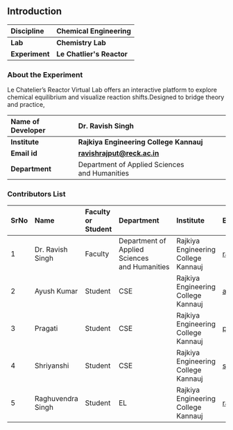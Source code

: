 ## Introduction


<b>Discipline | <b> Chemical Engineering
:--|:--|
<b> Lab | <b> Chemistry Lab
<b> Experiment|     <b> Le Chatlier's Reactor

### About the Experiment 

Le Chatelier’s Reactor Virtual Lab offers an interactive platform to explore chemical equilibrium and visualize reaction shifts.Designed to bridge theory and practice, 

<b>Name of Developer | <b> Dr. Ravish Singh 
:--|:--|
<b> Institute | <b>  Rajkiya Engineering College Kannauj
<b> Email id|     <b> ravishrajput@reck.ac.in
<b> Department |  Department of Applied Sciences and Humanities

### Contributors List

SrNo | Name | Faculty or Student | Department| Institute | Email id
:--|:--|:--|:--|:--|:--|
1 | Dr. Ravish Singh | Faculty | Department of Applied Sciences and Humanities | Rajkiya Engineering College Kannauj | ravishrajput@reck.ac.in
2 | Ayush Kumar | Student | CSE | Rajkiya Engineering College Kannauj | ayush95190@gmail.com
3 | Pragati | Student | CSE | Rajkiya Engineering College Kannauj | pragatibaghel99@gmail.com
4 | Shriyanshi | Student | CSE | Rajkiya Engineering College Kannauj | shriyanshi1712@gmail.com
5 | Raghuvendra Singh | Student | EL | Rajkiya Engineering College Kannauj | raghuvendrasingh1238@gmail.com
